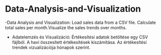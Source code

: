 # Data-Analysis-and-Visualization

-Data Analysis and Visualization:
Load sales data from a CSV file. Calculate total sales per month.Visualize the sales trends over months.

- Adatelemzés és Visualizáció: 
Értékesítési adatok betöltése egy CSV fájlból. A havi összesített értékesítések kiszámítása. Az értékesítési trendek vizualizációja hónapok szerint.
